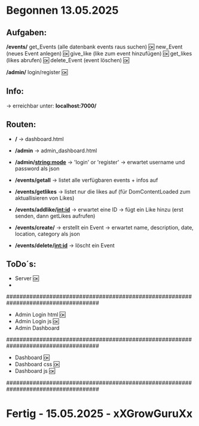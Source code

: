 # Begonnen 13.05.2025

<h2><strong>Aufgaben:</strong></h2>

<strong>/events/<mode></strong>
get_Events (alle datenbank events raus suchen) 🆗
new_Event (neues Event anlegen) 🆗
give_like (like zum event hinzufügen) 🆗
get_likes (likes abrufen) 🆗
delete_Event (event löschen) 🆗

<strong>/admin/<mode></strong>
login/register 🆗


<h2><strong>Info:</strong></h2>
→ erreichbar unter: <strong>localhost:7000/</strong>

<h2><strong>Routen:</strong></h2>

- <strong>/</strong>
→  dashboard.html

- <strong>/admin</strong>
→  admin_dashboard.html

- <strong>/admin/<string:mode></strong>
→  'login' or 'register'
→  erwartet username und password als json

- <strong>/events/getall</strong>
→  listet alle verfügbaren events + infos auf

- <strong>/events/getlikes</strong>
→  listet nur die likes auf (für DomContentLoaded zum aktuallisieren von Likes)

- <strong>/events/addlike/<int:id></strong>
→ erwartet eine ID
→ fügt ein Like hinzu (erst senden, dann getLikes aufrufen)

- <strong>/events/create/</strong>
→  erstellt ein Event
→  erwartet name, description, date, location, category als json

- <strong>/events/delete/<int:id></strong>
→  löscht ein Event


<h2><strong>ToDo´s:</strong></h2>

- Server 🆗
- 
####################################################################################

- Admin Login html 🆗
- Admin Login js 🆗
- Admin Dashboard

####################################################################################

- Dashboard 🆗
- Dashboard css 🆗
- Dashboard js 🆗

####################################################################################

# Fertig - 15.05.2025 - xXGrowGuruXx
